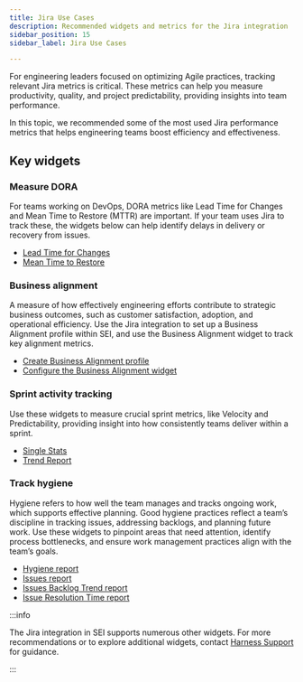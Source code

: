 ```yaml
---
title: Jira Use Cases
description: Recommended widgets and metrics for the Jira integration
sidebar_position: 15
sidebar_label: Jira Use Cases

---
```


For engineering leaders focused on optimizing Agile practices, tracking relevant Jira metrics is critical.
These metrics can help you measure productivity, quality, and project predictability, providing insights into team performance.

In this topic, we recommended some of the most used Jira performance metrics that helps engineering teams boost efficiency and effectiveness.

## Key widgets

### Measure DORA

For teams working on DevOps, DORA metrics like Lead Time for Changes and Mean Time to Restore (MTTR) are important. If your team uses Jira to track these, the widgets below can help identify delays in delivery or recovery from issues.

* [Lead Time for Changes](/docs/software-engineering-insights/sei-metrics-and-reports/dora-metrics/dora-metrics#lead-time-for-changes)
* [Mean Time to Restore](/docs/software-engineering-insights/sei-metrics-and-reports/dora-metrics/dora-metrics#mean-time-to-restore-mttr)

### Business alignment

A measure of how effectively engineering efforts contribute to strategic business outcomes, such as customer satisfaction, adoption, and operational efficiency. Use the Jira integration to set up a Business Alignment profile within SEI, and use the Business Alignment widget to track key alignment metrics.

* [Create Business Alignment profile](/docs/software-engineering-insights/sei-profiles/business-alignment-profile)
* [Configure the Business Alignment widget](/docs/software-engineering-insights//sei-metrics-and-reports/planning/sei-business-alignment-reports)

### Sprint activity tracking

Use these widgets to measure crucial sprint metrics, like Velocity and Predictability, providing insight into how consistently teams deliver within a sprint.

* [Single Stats](/docs/software-engineering-insights/sei-metrics-and-reports/planning/sprint-metrics/sei-sprints-metrics-reports#sprint-metrics-single-stat)
* [Trend Report](/docs/software-engineering-insights/sei-metrics-and-reports/planning/sprint-metrics/sei-sprints-metrics-reports#sprint-metrics-percentage-trend-report)

### Track hygiene

Hygiene refers to how well the team manages and tracks ongoing work, which supports effective planning. Good hygiene practices reflect a team’s discipline in tracking issues, addressing backlogs, and planning future work. Use these widgets to pinpoint areas that need attention, identify process bottlenecks, and ensure work management practices align with the team’s goals.

* [Hygiene report](/docs/software-engineering-insights/sei-metrics-and-reports/hygiene-metrics)
* [Issues report](/docs/software-engineering-insights/sei-metrics-and-reports/velocity-metrics-reports/issues-reports)
* [Issues Backlog Trend report](/docs/software-engineering-insights/sei-metrics-and-reports/velocity-metrics-reports/issues-reports)
* [Issue Resolution Time report](/docs/software-engineering-insights/sei-metrics-and-reports/velocity-metrics-reports/issues-reports)

:::info

The Jira integration in SEI supports numerous other widgets. For more recommendations or to explore additional widgets, contact [Harness Support](/docs/software-engineering-insights/sei-support) for guidance.

:::